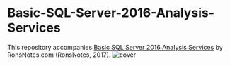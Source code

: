 # Basic-SQL-Server-2016-Analysis-Services
This repository accompanies [Basic SQL Server 2016 Analysis Services](https://ronsnotes.com/) by RonsNotes.com (RonsNotes, 2017).
![cover](https://cloud.githubusercontent.com/assets/20413101/22806431/e384d064-eed6-11e6-976c-5c19e9003cfb.png)
